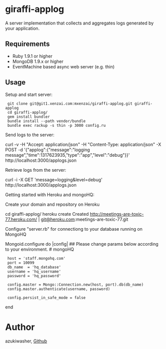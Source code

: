 giraffi-applog
============

A server implementation that collects and aggregates logs generated
by your application. 

Requirements
---------------

* Ruby 1.9.1 or higher
* MongoDB 1.9.x or higher
* EventMachine based async web server (e.g. thin)

Usage
---------------

Setup and start server:

     git clone git@git1.xenzai.com:mxenzai/giraffi-applog.git giraffi-applog 
     cd giraffi-applog/
     gem install bundler
     bundle install --path vendor/bundle
     bundle exec rackup -s thin -p 3000 config.ru

Send logs to the server:

   curl -v -H "Accept: application/json" -H "Content-Type: application/json" -X POST -d '{"applog":{"message":"logging message","time":1317623935,"type":"app","level":"debug"}}' http://localhost:3000/applogs.json

Retrieve logs from the server:

   curl -i -X GET 'message=logging&level=debug' http://localhost:3000/applogs.json

Getting started with Heroku and mongoHQ:

Create your domain and repository on Heroku 

   cd giraffi-applog/
   heroku create
   Created http://meetings-are-toxic-77.heroku.com/ | git@heroku.com:meetings-are-toxic-77.git      

Configure "server.rb" for connectiong to your database running on MongoHQ

   Mongoid.configure do |config|
     ## Please change params below according to your environment.
     #  mongoHQ

     host = 'staff.mongohq.com'    
     port = 10099
     db_name  = 'hq_database'
     username = 'hq_username'
     password = 'hq_password'

     config.master = Mongo::Connection.new(host, port).db(db_name)
     config.master.authenticate(username, password)

     config.persist_in_safe_mode = false  
   end


Author
=======
azukiwasher, [Github](https://github.com/azukiwasher)
